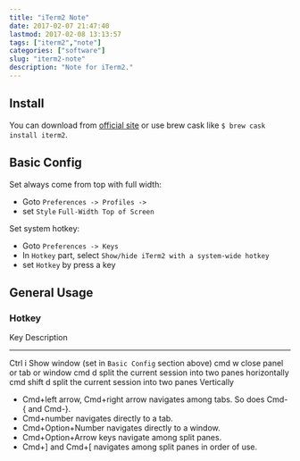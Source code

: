 ```yaml
---
title: "iTerm2 Note"
date: 2017-02-07 21:47:40
lastmod: 2017-02-08 13:13:57
tags: ["iterm2","note"]
categories: ["software"]
slug: "iterm2-note"
description: "Note for iTerm2."
---
```




Install
-------

You can download from [official site](http://www.iterm2.com/) or use
brew cask like `$ brew cask install iterm2`.

Basic Config
------------

Set always come from top with full width:

-   Goto `Preferences -> Profiles ->`
-   set `Style` `Full-Width Top of Screen`

Set system hotkey:

-   Goto `Preferences -> Keys`
-   In `Hotkey` part, select
    `Show/hide iTerm2 with a system-wide hotkey`
-   set `Hotkey` by press a key

General Usage
-------------

### Hotkey

  Key           Description
  ------------- -------------------------------------------------------
  Ctrl i        Show window (set in `Basic Config` section above)
  cmd w         close panel or tab or window
  cmd d         split the current session into two panes horizontally
  cmd shift d   split the current session into two panes Vertically

-   Cmd+left arrow, Cmd+right arrow navigates among tabs. So does Cmd-{
    and Cmd-}.
-   Cmd+number navigates directly to a tab.
-   Cmd+Option+Number navigates directly to a window.
-   Cmd+Option+Arrow keys navigate among split panes.
-   Cmd+\] and Cmd+\[ navigates among split panes in order of use.

